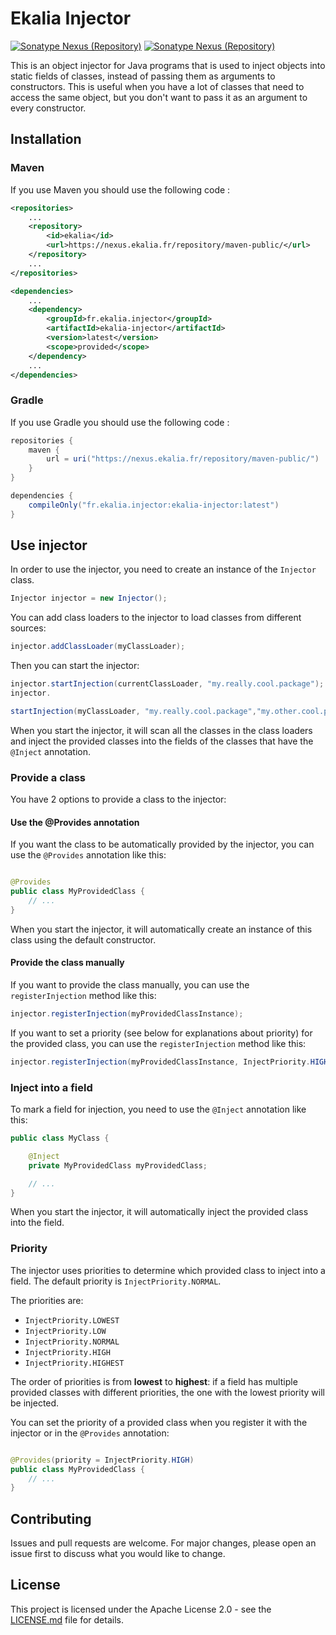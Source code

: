 # Ekalia Injector

[![Sonatype Nexus (Repository)](https://img.shields.io/nexus/maven-releases/fr.ekalia.injector/ekalia-injector?server=https%3A%2F%2Fnexus.ekalia.fr&label=Release&color=green&link=https%3A%2F%2Fnexus.ekalia.fr%2F%23browse%2Fbrowse%3Amaven-release%3Afr%252Fekalia%252Finjector%252Fekalia-injector)](https://nexus.ekalia.fr/#browse/browse:maven-releases:fr%2Fekalia%2Finjector%2Fekalia-injector) [![Sonatype Nexus (Repository)](https://img.shields.io/nexus/maven-public/fr.ekalia.injector/ekalia-injector?server=https%3A%2F%2Fnexus.ekalia.fr&label=Snapshot&color=blue&link=https%3A%2F%2Fnexus.ekalia.fr%2F%23browse%2Fbrowse%3Amaven-public%3Afr%252Fekalia%252Finjector%252Fekalia-injector)](https://nexus.ekalia.fr/#browse/browse:maven-snapshots:fr%2Fekalia%2Finjector%2Fekalia-injector)

This is an object injector for Java programs that is used to inject objects into static fields of classes, instead of
passing them as arguments to constructors. This is useful when you have a lot of classes that need to access the same
object, but you don't want to pass it as an argument to every constructor.

## Installation

### Maven

If you use Maven you should use the following code :

```xml
<repositories>
    ...
    <repository>
        <id>ekalia</id>
        <url>https://nexus.ekalia.fr/repository/maven-public/</url>
    </repository>
    ...
</repositories>

<dependencies>
    ...
    <dependency>
        <groupId>fr.ekalia.injector</groupId>
        <artifactId>ekalia-injector</artifactId>
        <version>latest</version>
        <scope>provided</scope>
    </dependency>
    ...
</dependencies>
```

### Gradle

If you use Gradle you should use the following code :

```groovy
repositories {
    maven {
        url = uri("https://nexus.ekalia.fr/repository/maven-public/")
    }
}

dependencies {
    compileOnly("fr.ekalia.injector:ekalia-injector:latest")
}
```

## Use injector

In order to use the injector, you need to create an instance of the `Injector` class.

```java
Injector injector = new Injector();
```

You can add class loaders to the injector to load classes from different sources:

```java
injector.addClassLoader(myClassLoader);
```

Then you can start the injector:

```java
injector.startInjection(currentClassLoader, "my.really.cool.package");
injector.

startInjection(myClassLoader, "my.really.cool.package","my.other.cool.package");
```

When you start the injector, it will scan all the classes in the class loaders and inject the provided classes into the
fields of the classes that have the `@Inject` annotation.

### Provide a class

You have 2 options to provide a class to the injector:

#### Use the @Provides annotation

If you want the class to be automatically provided by the injector, you can use the `@Provides` annotation like this:

```java

@Provides
public class MyProvidedClass {
    // ...
}
```

When you start the injector, it will automatically create an instance of this class using the default constructor.

#### Provide the class manually

If you want to provide the class manually, you can use the `registerInjection` method like this:

```java
injector.registerInjection(myProvidedClassInstance);
```

If you want to set a priority (see below for explanations about priority) for the provided class, you can use the
`registerInjection` method like this:

```java
injector.registerInjection(myProvidedClassInstance, InjectPriority.HIGH);
```

### Inject into a field

To mark a field for injection, you need to use the `@Inject` annotation like this:

```java
public class MyClass {

    @Inject
    private MyProvidedClass myProvidedClass;

    // ...
}
```

When you start the injector, it will automatically inject the provided class into the field.

### Priority

The injector uses priorities to determine which provided class to inject into a field. The default priority is
`InjectPriority.NORMAL`.

The priorities are:

- `InjectPriority.LOWEST`
- `InjectPriority.LOW`
- `InjectPriority.NORMAL`
- `InjectPriority.HIGH`
- `InjectPriority.HIGHEST`

The order of priorities is from **lowest** to **highest**: if a field has multiple provided classes with different
priorities, the one with the lowest priority will be injected.

You can set the priority of a provided class when you register it with the injector or in the `@Provides` annotation:

```java

@Provides(priority = InjectPriority.HIGH)
public class MyProvidedClass {
    // ...
}
```

## Contributing

Issues and pull requests are welcome. For major changes, please open an issue first to discuss what you would like to
change.

## License

This project is licensed under the Apache License 2.0 - see the [LICENSE.md](LICENSE.md) file for details.